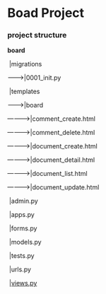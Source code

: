 # Boad Project

### project structure

**board**

​	|migrations

———>|0001_init.py	

​	|templates

———>|board

————>|comment_create.html

————>|comment_delete.html

————>|document_create.html

————>|document_detail.html

————>|document_list.html

————>|document_update.html

​	|admin.py

​	|apps.py

​	|forms.py

​	|models.py

​	|tests.py

​	|urls.py

​	|[views.py](https://github.com/navill/TIL/blob/master/Django/class_project/Board_project/detail_information/View.md)

​	